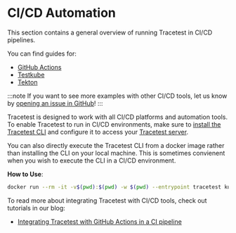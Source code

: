 # CI/CD Automation

This section contains a general overview of running Tracetest in CI/CD pipelines.

You can find guides for:

- [GitHub Actions](./github-actions-pipeline)
- [Testkube](./testkube-pipeline)
- [Tekton](./tekton-pipeline)

:::note
If you want to see more examples with other CI/CD tools, let us know by [opening an issue in GitHub](https://github.com/kubeshop/tracetest/issues/new/choose)!
:::

Tracetest is designed to work with all CI/CD platforms and automation tools. To enable Tracetest to run in CI/CD environments, make sure to [install the Tracetest CLI](../getting-started/installation.mdx) and configure it to access your [Tracetest server](../configuration/server.md).

You can also directly execute the Tracetest CLI from a docker image rather than installing the CLI on your local machine. This is sometimes convienent when you wish to execute the CLI in a CI/CD environment.

**How to Use**:

```sh
docker run --rm -it -v$(pwd):$(pwd) -w $(pwd) --entrypoint tracetest kubeshop/tracetest:latest -s http://host.docker.internal:11633/ test run  --definition <file-path> --wait-for-result
```

To read more about integrating Tracetest with CI/CD tools, check out tutorials in our blog:

- [Integrating Tracetest with GitHub Actions in a CI pipeline](https://kubeshop.io/blog/integrating-tracetest-with-github-actions-in-a-ci-pipeline)



